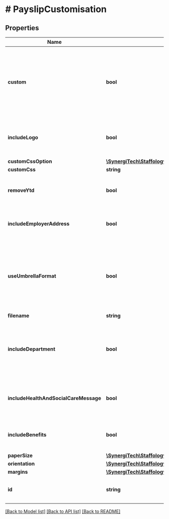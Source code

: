 # # PayslipCustomisation

## Properties

Name | Type | Description | Notes
------------ | ------------- | ------------- | -------------
**custom** | **bool** | Whether or not you are customising the Payslip.  This should always be true if you are providing any other values. | [optional]
**includeLogo** | **bool** | Whether or not to include the employer logo on the payslip. | [optional]
**customCssOption** | [**\SynergiTech\Staffology\Model\ReportCustomCssOption**](ReportCustomCssOption.md) |  | [optional]
**customCss** | **string** |  | [optional]
**removeYtd** | **bool** | Whether or not to remove the YTD column | [optional]
**includeEmployerAddress** | **bool** | Whether or not to include the employer address | [optional]
**useUmbrellaFormat** | **bool** | If true then the format the payslip will include details of the Umbrella Payment as well as employer costs | [optional]
**filename** | **string** |  | [optional]
**includeDepartment** | **bool** | Whether or not to include the primary department of the employee on the payslip | [optional]
**includeHealthAndSocialCareMessage** | **bool** | Whether or not to include health and social car message | [optional]
**includeBenefits** | **bool** | Whether or not to include any payrolled benefits | [optional]
**paperSize** | [**\SynergiTech\Staffology\Model\PdfPaperSize**](PdfPaperSize.md) |  | [optional]
**orientation** | [**\SynergiTech\Staffology\Model\PdfPaperOrientation**](PdfPaperOrientation.md) |  | [optional]
**margins** | [**\SynergiTech\Staffology\Model\PdfPaperMargins**](PdfPaperMargins.md) |  | [optional]
**id** | **string** | [readonly] The unique id of the object | [optional] [readonly]

[[Back to Model list]](../../README.md#models) [[Back to API list]](../../README.md#endpoints) [[Back to README]](../../README.md)
